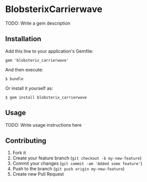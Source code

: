 # BlobsterixCarrierwave

TODO: Write a gem description

## Installation

Add this line to your application's Gemfile:

    gem 'blobsterix_carrierwave'

And then execute:

    $ bundle

Or install it yourself as:

    $ gem install blobsterix_carrierwave

## Usage

TODO: Write usage instructions here

## Contributing

1. Fork it
2. Create your feature branch (`git checkout -b my-new-feature`)
3. Commit your changes (`git commit -am 'Added some feature'`)
4. Push to the branch (`git push origin my-new-feature`)
5. Create new Pull Request
